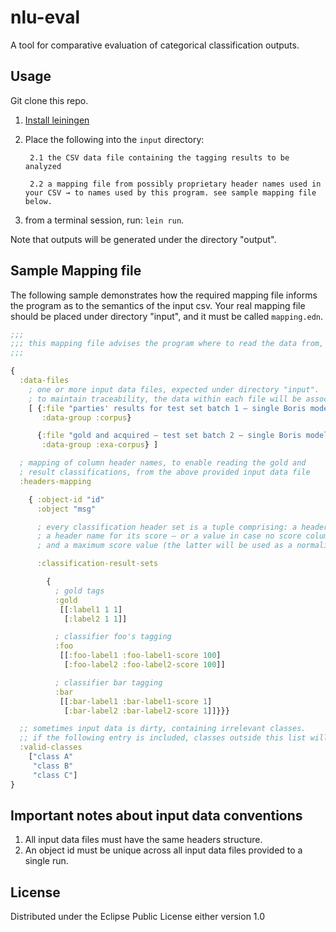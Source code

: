 # nlu-eval

A tool for comparative evaluation of categorical classification outputs.

## Usage

Git clone this repo.

1. [Install leiningen](https://leiningen.org/#install)

2. Place the following into the `input` directory:

        2.1 the CSV data file containing the tagging results to be analyzed

        2.2 a mapping file from possibly proprietary header names used in your CSV → to names used by this program. see sample mapping file below.

3. from a terminal session, run: `lein run`.

Note that outputs will be generated under the directory "output".


## Sample Mapping file

The following sample demonstrates how the required mapping file informs the program as to the semantics of the input csv.
Your real mapping file should be placed under directory "input", and it must be called `mapping.edn`.

```clojure
;;;
;;; this mapping file advises the program where to read the data from, and how to read it
;;;

{
  :data-files
    ; one or more input data files, expected under directory "input".
    ; to maintain traceability, the data within each file will be associated with the name provided by :data-group.
    [ {:file "parties' results for test set batch 1 ― single Boris model - results.csv"
       :data-group :corpus}

      {:file "gold and acquired ― test set batch 2 ― single Boris models - results.csv"
       :data-group :exa-corpus} ]

  ; mapping of column header names, to enable reading the gold and
  ; result classifications, from the above provided input data file
  :headers-mapping

    { :object-id "id"
      :object "msg"

      ; every classification header set is a tuple comprising: a header name,
      ; a header name for its score ― or a value in case no score column is provided,
      ; and a maximum score value (the latter will be used as a normalization factor).

      :classification-result-sets

        {
          ; gold tags
          :gold
           [[:label1 1 1]
            [:label2 1 1]]

          ; classifier foo's tagging
          :foo
           [[:foo-label1 :foo-label1-score 100]
            [:foo-label2 :foo-label2-score 100]]

          ; classifier bar tagging
          :bar
           [[:bar-label1 :bar-label1-score 1]
            [:bar-label2 :bar-label2-score 1]]}}}

  ;; sometimes input data is dirty, containing irrelevant classes.
  ;; if the following entry is included, classes outside this list will be ignored.
  :valid-classes
    ["class A"
     "class B"
     "class C"]
}
```

## Important notes about input data conventions

1. All input data files must have the same headers structure.
2. An object id must be unique across all input data files provided to a single run.


## License

Distributed under the Eclipse Public License either version 1.0
